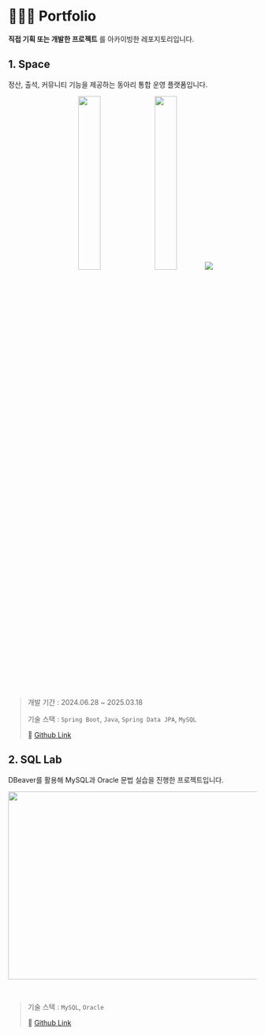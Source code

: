 # 👩🏻‍💻 Portfolio
**직접 기획 또는 개발한 프로젝트** 를 아카이빙한 레포지토리입니다.

## 1. Space
정산, 출석, 커뮤니티 기능을 제공하는 동아리 통합 운영 플랫폼입니다.

<p align="center">
  <img src="https://github.com/user-attachments/assets/d19bd4dc-1ef8-4bea-a464-659065cf0bbc" width=30%/>
  <img src="https://github.com/user-attachments/assets/c5eec5f4-a3d5-4b92-a741-50f54213b916" width=30%/>
  <img src="https://github.com/user-attachments/assets/dc0a2b3c-a9fe-48b4-8e3e-52942db15410" widht=30%/>
</p>

<br/> 

> 개발 기간 : 2024.06.28 ~ 2025.03.18
>  
> 기술 스택 : `Spring Boot`, `Java`, `Spring Data JPA`, `MySQL`
> 
> 📎 [Github Link](https://github.com/hyunn522/SQL-Lab](https://github.com/KUIT-Space/KUIT_Space_BackEnd))

## 2. SQL Lab
DBeaver를 활용해 MySQL과 Oracle 문법 실습을 진행한 프로젝트입니다.

<p align="center">
<img src="https://github.com/user-attachments/assets/26b46da0-2ba2-4225-8c9a-a230920ce960" width="800" height="380"/>
</p>

<br/> 

> 기술 스택 : `MySQL`, `Oracle`
> 
> 📎 [Github Link](https://github.com/hyunn522/SQL-Lab)
